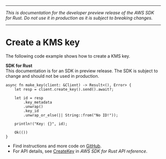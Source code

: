 --------

 *This is documentation for the developer preview release of the AWS SDK for Rust\. Do not use it in production as it is subject to breaking changes\.* 

--------

# Create a KMS key<a name="kms_CreateKey_rust_topic"></a>

The following code example shows how to create a KMS key\.

**SDK for Rust**  
This documentation is for an SDK in preview release\. The SDK is subject to change and should not be used in production\.
  

```
async fn make_key(client: &Client) -> Result<(), Error> {
    let resp = client.create_key().send().await?;

    let id = resp
        .key_metadata
        .unwrap()
        .key_id
        .unwrap_or_else(|| String::from("No ID!"));

    println!("Key: {}", id);

    Ok(())
}
```
+  Find instructions and more code on [GitHub](https://github.com/awsdocs/aws-doc-sdk-examples/tree/main/.rust_alpha/kms#code-examples)\. 
+  For API details, see [CreateKey](https://awslabs.github.io/aws-sdk-rust/) in *AWS SDK for Rust API reference*\. 